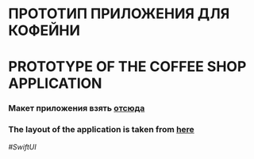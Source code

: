# ПРОТОТИП ПРИЛОЖЕНИЯ ДЛЯ КОФЕЙНИ 
# PROTOTYPE OF THE COFFEE SHOP APPLICATION

### Макет приложения взять [отсюда](https://www.figma.com/community/file/1116708627748807811/coffee-shop-mobile-app-design)
### The layout of the application is taken from [here](https://www.figma.com/community/file/1116708627748807811/coffee-shop-mobile-app-design)


_#SwiftUI_
